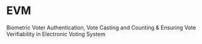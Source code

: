 # EVM
Biometric Voter Authentication, Vote Casting and Counting &amp; Ensuring Vote Verifiability in Electronic Voting System 
